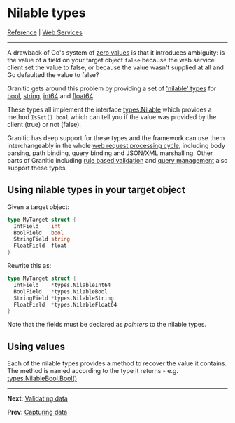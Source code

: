 # Nilable types

[Reference](README.md) | [Web Services](ws-index.md)

---

A drawback of Go's system of [zero values](https://tour.golang.org/basics/12) is that it introduces ambiguity:
is the value of a field on your target object `false` because the web service client set the value to false, or because
the value wasn't supplied at all and Go defaulted the value to false?

Granitic gets around this problem by providing a set of ['nilable' types](https://godoc.org/github.com/graniticio/granitic/types)
for [bool](https://godoc.org/github.com/graniticio/granitic/types#NilableBool), [string](https://godoc.org/github.com/graniticio/granitic/types#NilableString),
[int64](https://godoc.org/github.com/graniticio/granitic/types#NilableInt64) and [float64](https://godoc.org/github.com/graniticio/granitic/types#NilableFloat64).

These types all implement the interface [types.Nilable](https://godoc.org/github.com/graniticio/granitic/types#Nilable)
which provides a method `IsSet() bool` which can tell you if the value was provided by the client (true) or not (false).

Granitic has deep support for these types and the framework can use them interchangeably in the whole [web request processing cycle](ws-pipeline.md), 
including body parsing, path binding, query binding and JSON/XML marshalling. Other parts of Granitic including [rule based validation](vld-index.md)
and [query management](fac-query.md) also support these types.

## Using nilable types in your target object

Given a target object:

```go
type MyTarget struct {
  IntField    int
  BoolField   bool
  StringField string
  FloatField  float
}
```

Rewrite this as:

```go
type MyTarget struct {
  IntField    *types.NilableInt64
  BoolField   *types.NilableBool
  StringField *types.NilableString
  FloatField  *types.NilableFloat64
}
```

Note that the fields must be declared as _pointers_ to the nilable types.


## Using values

Each of the nilable types provides a method to recover the value it contains. The method is named according to the type
it returns - e.g. [types.NilableBool.Bool()](https://godoc.org/github.com/graniticio/granitic/types#NilableBool.Bool)



---
**Next**: [Validating data](ws-validate.md)

**Prev**: [Capturing data](ws-capture.md)